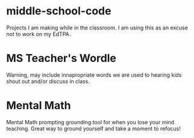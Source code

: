 # middle-school-code
Projects I am making while in the classroom. I am using this as an excuse not to work on my EdTPA.

# MS Teacher's Wordle
Warning, may include innapropriate words we are used to hearing kids shout out and/or discuss in class.

# Mental Math
Mental Math prompting grounding tool for when you lose your mind teaching. Great way to ground yourself and take a moment to refocus!
